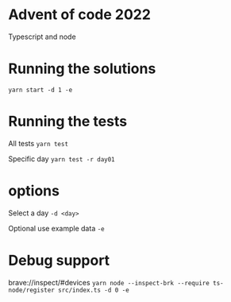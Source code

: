 # Advent of code 2022

Typescript and node

# Running the solutions

`yarn start -d 1 -e`

# Running the tests

All tests
`yarn test`

Specific day
`yarn test -r day01`

# options

Select a day
`-d <day>`

Optional use example data
`-e`

# Debug support

brave://inspect/#devices
`yarn node --inspect-brk --require ts-node/register src/index.ts -d 0 -e`
